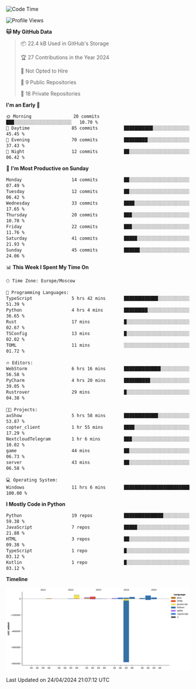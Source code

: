 <!--START_SECTION:waka-->
![Code Time](http://img.shields.io/badge/Code%20Time-274%20hrs%2031%20mins-blue)

![Profile Views](http://img.shields.io/badge/Profile%20Views-0-blue)

**🐱 My GitHub Data** 

> 📦 22.4 kB Used in GitHub's Storage 
 > 
> 🏆 27 Contributions in the Year 2024
 > 
> 🚫 Not Opted to Hire
 > 
> 📜 9 Public Repositories 
 > 
> 🔑 18 Private Repositories 
 > 
**I'm an Early 🐤** 

```text
🌞 Morning                20 commits          ███░░░░░░░░░░░░░░░░░░░░░░   10.70 % 
🌆 Daytime                85 commits          ███████████░░░░░░░░░░░░░░   45.45 % 
🌃 Evening                70 commits          █████████░░░░░░░░░░░░░░░░   37.43 % 
🌙 Night                  12 commits          ██░░░░░░░░░░░░░░░░░░░░░░░   06.42 % 
```
📅 **I'm Most Productive on Sunday** 

```text
Monday                   14 commits          ██░░░░░░░░░░░░░░░░░░░░░░░   07.49 % 
Tuesday                  12 commits          ██░░░░░░░░░░░░░░░░░░░░░░░   06.42 % 
Wednesday                33 commits          ████░░░░░░░░░░░░░░░░░░░░░   17.65 % 
Thursday                 20 commits          ███░░░░░░░░░░░░░░░░░░░░░░   10.70 % 
Friday                   22 commits          ███░░░░░░░░░░░░░░░░░░░░░░   11.76 % 
Saturday                 41 commits          █████░░░░░░░░░░░░░░░░░░░░   21.93 % 
Sunday                   45 commits          ██████░░░░░░░░░░░░░░░░░░░   24.06 % 
```


📊 **This Week I Spent My Time On** 

```text
🕑︎ Time Zone: Europe/Moscow

💬 Programming Languages: 
TypeScript               5 hrs 42 mins       █████████████░░░░░░░░░░░░   51.39 % 
Python                   4 hrs 4 mins        █████████░░░░░░░░░░░░░░░░   36.65 % 
Rust                     17 mins             █░░░░░░░░░░░░░░░░░░░░░░░░   02.67 % 
TSConfig                 13 mins             █░░░░░░░░░░░░░░░░░░░░░░░░   02.02 % 
TOML                     11 mins             ░░░░░░░░░░░░░░░░░░░░░░░░░   01.72 % 

🔥 Editors: 
WebStorm                 6 hrs 16 mins       ██████████████░░░░░░░░░░░   56.58 % 
PyCharm                  4 hrs 20 mins       ██████████░░░░░░░░░░░░░░░   39.05 % 
Rustrover                29 mins             █░░░░░░░░░░░░░░░░░░░░░░░░   04.38 % 

🐱‍💻 Projects: 
axShow                   5 hrs 58 mins       █████████████░░░░░░░░░░░░   53.87 % 
copter_client            1 hr 55 mins        ████░░░░░░░░░░░░░░░░░░░░░   17.29 % 
NextcloudTelegram        1 hr 6 mins         ███░░░░░░░░░░░░░░░░░░░░░░   10.02 % 
game                     44 mins             ██░░░░░░░░░░░░░░░░░░░░░░░   06.73 % 
server                   43 mins             ██░░░░░░░░░░░░░░░░░░░░░░░   06.58 % 

💻 Operating System: 
Windows                  11 hrs 6 mins       █████████████████████████   100.00 % 
```

**I Mostly Code in Python** 

```text
Python                   19 repos            ███████████████░░░░░░░░░░   59.38 % 
JavaScript               7 repos             █████░░░░░░░░░░░░░░░░░░░░   21.88 % 
HTML                     3 repos             ██░░░░░░░░░░░░░░░░░░░░░░░   09.38 % 
TypeScript               1 repo              █░░░░░░░░░░░░░░░░░░░░░░░░   03.12 % 
Kotlin                   1 repo              █░░░░░░░░░░░░░░░░░░░░░░░░   03.12 % 
```



**Timeline**

![Lines of Code chart](https://raw.githubusercontent.com/adlemx/adlemx/main/assets/bar_graph.png)


 Last Updated on 24/04/2024 21:07:12 UTC
<!--END_SECTION:waka-->
